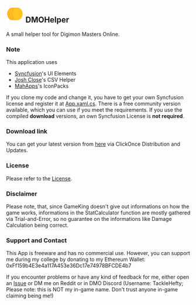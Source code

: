 ## ![Icon](https://github.com/DMOHelper/DMOHelper/blob/master/DMOManager/Images/Icon48.png?raw=true) DMOHelper

A small helper tool for Digimon Masters Online.

### Note

This application uses
- [Syncfusion](http://syncfusion.com)'s UI Elements
- [Josh Close](https://joshclose.github.io/CsvHelper/)'s CSV Helper
- [MahApps](https://github.com/MahApps/MahApps.Metro.IconPacks)'s IconPacks

If you clone my code and change it, you have to get your own Syncfusion license and register it at [App.xaml.cs](DMOManager/App.xaml.cs). There is a free community version available, which you can use if you meet the requirements. If you use the compiled **download** versions, an own Syncfusion License is **not required**.

### Download link
You can get your latest version from [here](https://github.com/DMOHelper/DMOHelper/raw/master/Installer/setup.exe) via ClickOnce Distribution and Updates.

### License
Please refer to the [License](LICENSE.txt).

### Disclaimer
Please note, that, since GameKing doesn't give out informations on how the game works, informations in the StatCalculator function are mostly gathered via Trial-and-Error, so no guarantee on the informations like Damage Calculation being correct. 

### Support and Contact
This App is freeware and has no commercial use. However, you can support me during my college by donating to my Ethereum Wallet: 0xFf159b4E3e4a117A453e36Dc17e74978BFCDE4b7

If you encounter problems or have any kind of feedback for me, either open an [Issue](https://github.com/DMOHelper/DMOHelper/issues) or DM me on Reddit or in DMO Discord (Username: TackleHefty; Please note: this is NOT my in-game name. Don't trust anyone in-game claiming being me!)